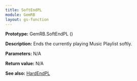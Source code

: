 ```yaml
---
title: SoftEndPL
module: GemRB
layout: gs-function
---
```


**Prototype:** GemRB.SoftEndPL ()

**Description:** Ends the currently playing Music Playlist softly.

**Parameters:** N/A

**Return value:** N/A

**See also:** [HardEndPL](HardEndPL.md)
